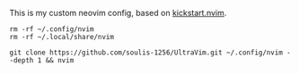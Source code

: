 This is my custom neovim config, based on [kickstart.nvim](https://github.com/nvim-lua/kickstart.nvim).
```
rm -rf ~/.config/nvim
rm -rf ~/.local/share/nvim
```
```
git clone https://github.com/soulis-1256/UltraVim.git ~/.config/nvim --depth 1 && nvim
```
